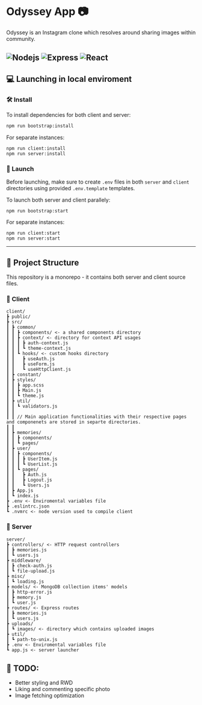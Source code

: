 # Odyssey App 📷
Odyssey is an Instagram clone which resolves around sharing images within community.


![Nodejs](https://img.shields.io/badge/nodejs-17.8.0-brightgreen)
![Express](https://img.shields.io/badge/express-4.17.3-silver)
![React](https://img.shields.io/badge/React-18.0.0-blue)
---

## 💻 Launching in local enviroment 

### 🛠 Install
To install dependencies for both client and server:
```bash
npm run bootstrap:install
```
For separate instances:
```
npm run client:install
npm run server:install
```

### 🔑 Launch
Before launching, make sure to create `.env` files in both `server` and `client` directories using provided `.env.template` templates.

To launch both server and client parallely:
```
npm run bootstrap:start
```
For separate instances:
```
npm run client:start
npm run server:start
```

---

## 🌳 Project Structure 
This repository is a monorepo - it contains both server and client source files.

### 👔 Client 
```
client/
┣ public/
┣ src/
┃ ┣ common/
┃ ┃ ┣ components/ <- a shared components directory
┃ ┃ ┣ context/ <- directory for context API usages
┃ ┃ ┃ ┣ auth-context.js
┃ ┃ ┃ ┗ theme-context.js
┃ ┃ ┗ hooks/ <- custom hooks directory
┃ ┃   ┣ useAuth.js
┃ ┃   ┣ useForm.js
┃ ┃   ┗ useHttpClient.js
┃ ┣ constant/
┃ ┣ styles/
┃ ┃ ┣ app.scss
┃ ┃ ┣ Main.js
┃ ┃ ┗ theme.js
┃ ┣ util/
┃ ┃ ┗ validators.js
┃ ┃ 
┃ ┃ // Main application functionalities with their respective pages and componenets are stored in separte directories.
┃ ┃ 
┃ ┣ memories/
┃ ┃ ┣ components/
┃ ┃ ┗ pages/
┃ ┣ user/
┃ ┃ ┣ components/
┃ ┃ ┃ ┣ UserItem.js
┃ ┃ ┃ ┗ UserList.js
┃ ┃ ┗ pages/
┃ ┃   ┣ Auth.js
┃ ┃   ┣ Logout.js
┃ ┃   ┗ Users.js
┃ ┣ App.js
┃ ┗ index.js
┣ .env <- Enviromental variables file
┣ .eslintrc.json
┗ .nvmrc <- node version used to compile client
```

### 🥼 Server 
```
server/
┣ controllers/ <- HTTP request controllers
┃ ┣ memories.js
┃ ┗ users.js
┣ middleware/
┃ ┣ check-auth.js
┃ ┗ file-upload.js
┣ misc/
┃ ┗ loading.js
┣ models/ <- MongoDB collection items' models
┃ ┣ http-error.js
┃ ┣ memory.js
┃ ┗ user.js
┣ routes/ <- Express routes
┃ ┣ memories.js
┃ ┗ users.js
┣ uploads/
┃ ┗ images/ <- directory which contains uploaded images
┣ util/
┃ ┗ path-to-unix.js
┣ .env <- Enviromental variables file
┗ app.js <- server launcher
```

## 📌 TODO:
 - Better styling and RWD
 - Liking and commenting specific photo
 - Image fetching optimization